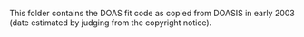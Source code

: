 This folder contains the DOAS fit code as copied from DOASIS in early 2003 (date estimated by judging from the copyright notice).
